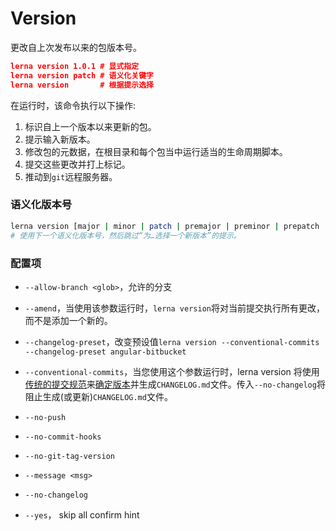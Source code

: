 # Version

更改自上次发布以来的包版本号。

```json
lerna version 1.0.1 # 显式指定
lerna version patch # 语义化关键字
lerna version       # 根据提示选择
```

在运行时，该命令执行以下操作:

1. 标识自上一个版本以来更新的包。
2. 提示输入新版本。
3. 修改包的元数据，在根目录和每个包当中运行适当的生命周期脚本。
4. 提交这些更改并打上标记。
5. 推动到`git`远程服务器。

### 语义化版本号

```sh
lerna version [major | minor | patch | premajor | preminor | prepatch | prerelease]
# 使用下一个语义化版本号，然后跳过“为…选择一个新版本”的提示。
```

### 配置项

- `--allow-branch <glob>`，允许的分支
- `--amend`，当使用该参数运行时，`lerna version`将对当前提交执行所有更改，而不是添加一个新的。
- `--changelog-preset`，改变预设值`lerna version --conventional-commits --changelog-preset angular-bitbucket`
- `--conventional-commits`，当您使用这个参数运行时，lerna version 将使用[传统的提交规范](https://conventionalcommits.org/)来[确定版本](https://github.com/conventional-changelog/conventional-changelog/tree/master/packages/conventional-recommended-bump)并生成`CHANGELOG.md`文件。传入`--no-changelog`将阻止生成(或更新)`CHANGELOG.md`文件。

- `--no-push`
- `--no-commit-hooks`
- `--no-git-tag-version`
- `--message <msg>`
- `--no-changelog`
- `--yes`， skip all confirm hint

